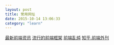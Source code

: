 ```yaml
---
layout: post
title: 常用网址
date: 2015-10-14 13:06:33
category: "learn"
---
```

[最新前端资讯](http://www.smashingmagazine.com/)
[流行的前端框架](https://scotch.io/)
[前端乱炖](http://www.html-js.com/)
[知乎.前端外刊](http://zhuanlan.zhihu.com/FrontendMagazine)